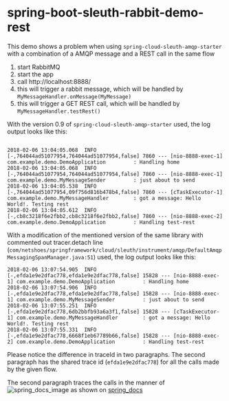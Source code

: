 # spring-boot-sleuth-rabbit-demo-rest

This demo shows a problem when using `spring-cloud-sleuth-amqp-starter` with a combination of a AMQP message and a REST call in the same flow

1. start RabbitMQ
2. start the app
3. call http://localhost:8888/ 
4. this will trigger a rabbit message, which will be handled by `MyMessageHandler.onMessage(MyMessage)`
5. this will trigger a GET REST call, which will be handled by `MyMessageHandler.testRest()`


With the version 0.9 of `spring-cloud-sleuth-amqp-starter` used, the log output looks like this:

```

2018-02-06 13:04:05.068  INFO [-,764044ad51077954,764044ad51077954,false] 7860 --- [nio-8888-exec-1] com.example.demo.DemoApplication         : Handling home
2018-02-06 13:04:05.068  INFO [-,764044ad51077954,764044ad51077954,false] 7860 --- [nio-8888-exec-1] com.example.demo.MyMessageSender         : just about to send
2018-02-06 13:04:05.538  INFO [-,764044ad51077954,09f756d816b478b4,false] 7860 --- [cTaskExecutor-1] com.example.demo.MyMessageHandler        : got a message: Hello World!. Testing rest
2018-02-06 13:04:05.612  INFO [-,cb8c3218f6e2fbb2,cb8c3218f6e2fbb2,false] 7860 --- [nio-8888-exec-2] com.example.demo.DemoApplication         : Handling test-rest
```

With a modification of the mentioned version of the same library with commented out tracer.detach line (`com/netshoes/springframework/cloud/sleuth/instrument/amqp/DefaultAmqpMessagingSpanManager.java:51`) used, the log output looks like this:

```
2018-02-06 13:07:54.905  INFO [-,efda1e9e2dfac778,efda1e9e2dfac778,false] 15828 --- [nio-8888-exec-1] com.example.demo.DemoApplication         : Handling home
2018-02-06 13:07:54.906  INFO [-,efda1e9e2dfac778,efda1e9e2dfac778,false] 15828 --- [nio-8888-exec-1] com.example.demo.MyMessageSender         : just about to send
2018-02-06 13:07:55.251  INFO [-,efda1e9e2dfac778,6db2bbfb93a6a3f1,false] 15828 --- [cTaskExecutor-1] com.example.demo.MyMessageHandler        : got a message: Hello World!. Testing rest
2018-02-06 13:07:55.331  INFO [-,efda1e9e2dfac778,6668f1eb67789b66,false] 15828 --- [nio-8888-exec-2] com.example.demo.DemoApplication         : Handling test-rest
```

Please notice the difference in traceId in two paragraphs.
The second paragraph has the shared trace id (`efda1e9e2dfac778`) for all the calls made by the given flow.

The second paragraph traces the calls in the manner of ![spring_docs_image](https://raw.githubusercontent.com/spring-cloud/spring-cloud-sleuth/master/docs/src/main/asciidoc/images/trace-id.png)
as shown on [spring_docs](https://github.com/spring-cloud/spring-cloud-sleuth)






